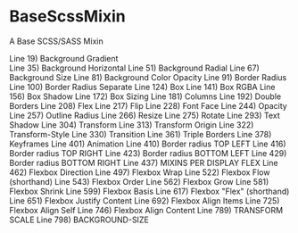 # BaseScssMixin
A Base SCSS/SASS Mixin

Line 19) Background Gradient<br/>
Line 35) Background Horizontal
Line 51) Background Radial
Line 67) Background Size
Line 81) Background Color Opacity
Line 91) Border Radius
Line 100) Border Radius Separate
Line 124) Box
Line 141) Box RGBA
Line 156) Box Shadow
Line 172) Box Sizing
Line 181) Columns
Line 192) Double Borders
Line 208) Flex
Line 217) Flip
Line 228) Font Face
Line 244) Opacity
Line 257) Outline Radius
Line 266) Resize
Line 275) Rotate
Line 293) Text Shadow
Line 304) Transform
Line 313) Transform Origin
Line 322) Transform-Style
Line 330) Transition
Line 361) Triple Borders
Line 378) Keyframes
Line 401) Animation
Line 410) Border radius TOP LEFT
Line 416) Border radius TOP RIGHT
Line 423) Border radius BOTTOM LEFT 
Line 429) Border radius BOTTOM RIGHT
Line 437) MIXINS PER DISPLAY FLEX
Line 462) Flexbox Direction
Line 497) Flexbox Wrap
Line 522) Flexbox Flow (shorthand)
Line 543) Flexbox Order
Line 562) Flexbox Grow
Line 581) Flexbox Shrink
Line 599) Flexbox Basis
Line 617) Flexbox "Flex" (shorthand)
Line 651) Flexbox Justify Content
Line 692) Flexbox Align Items
Line 725) Flexbox Align Self
Line 746) Flexbox Align Content
Line 789) TRANSFORM SCALE
Line 798) BACKGROUND-SIZE
